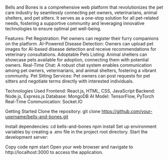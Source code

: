 Bells and Bones is a comprehensive web platform that revolutionizes the pet care industry by seamlessly connecting pet owners, veterinarians, animal shelters, and pet sitters. It serves as a one-stop solution for all pet-related needs, fostering a supportive community and leveraging innovative technologies to ensure optimal pet well-being.

Features:
Pet Registration: Pet owners can register their furry companions on the platform.
AI-Powered Disease Detection: Owners can upload pet images for AI-based disease detection and receive recommendations for veterinary consultations.
Adoptable Pets Listing: Animal shelters can showcase pets available for adoption, connecting them with potential owners.
Real-Time Chat: A robust chat system enables communication among pet owners, veterinarians, and animal shelters, fostering a vibrant community.
Pet Sitting Services: Pet owners can post requests for pet sitters and negotiate terms directly with interested individuals.

Technologies Used
  Frontend: React.js, HTML, CSS, JavaScript
  Backend: Node.js, Express.js
  Database: MongoDB
  AI Model: TensorFlow, PyTorch
  Real-Time Communication: Socket.IO
  
Getting Started
Clone the repository:
git clone https://github.com/your-username/bells-and-bones.git

Install dependencies:
cd bells-and-bones
npm install
Set up environment variables by creating a .env file in the project root directory.
Start the development server:

Copy code
npm start
Open your web browser and navigate to http://localhost:3000 to access the application.
